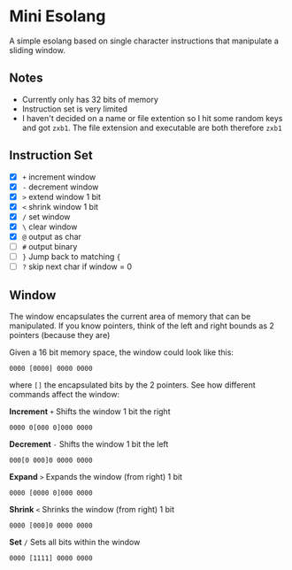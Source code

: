 # Mini Esolang
A simple esolang based on single character instructions that manipulate a sliding window.

## Notes
- Currently only has 32 bits of memory
- Instruction set is very limited
- I haven't decided on a name or file extention so I hit some random keys and got `zxb1`. The file extension and executable are both therefore `zxb1`

## Instruction Set

- [x] `+` increment window
- [x] `-` decrement window
- [x] `>` extend window 1 bit
- [x] `<` shrink window 1 bit
- [x] `/` set window
- [x] `\` clear window
- [x] `@` output as char
- [ ] `#` output binary
- [ ] `}` Jump back to matching `{`
- [ ] `?` skip next char if window = 0

## Window

The window encapsulates the current area of memory that can be manipulated. If you know pointers, think of the left and right bounds as 2 pointers (because they are)

Given a 16 bit memory space, the window could look like this:
```
0000 [0000] 0000 0000
```
where `[]` the encapsulated bits by the 2 pointers. See how different commands affect the window:

**Increment** `+`
Shifts the window 1 bit the right
```
0000 0[000 0]000 0000
```

**Decrement** `-`
Shifts the window 1 bit the left

```
000[0 000]0 0000 0000
```

**Expand** `>`
Expands the window (from right) 1 bit
```
0000 [0000 0]000 0000
```

**Shrink** `<`
Shrinks the window (from right) 1 bit
```
0000 [000]0 0000 0000
```

**Set** `/`
Sets all bits within the window
```
0000 [1111] 0000 0000
```